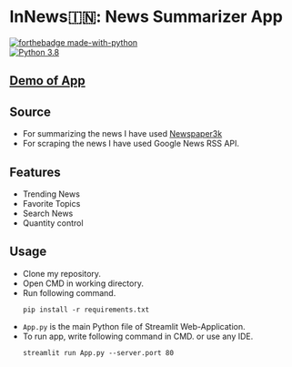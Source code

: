 # InNews🇮🇳: News Summarizer App

[![forthebadge made-with-python](http://ForTheBadge.com/images/badges/made-with-python.svg)](https://www.python.org/)  
[![Python 3.8](https://img.shields.io/badge/python-3.8-blue.svg)](https://www.python.org/downloads/release/python-360/)


## [Demo of App](https://share.streamlit.io/spidy20/innews/App.py)

## Source

- For summarizing the news I have used [Newspaper3k](https://newspaper.readthedocs.io/en/latest/)
- For scraping the news I have used Google News RSS API.

## Features

- Trending News
- Favorite Topics
- Search News
- Quantity control

## Usage

- Clone my repository.
- Open CMD in working directory.
- Run following command.
  ```
  pip install -r requirements.txt
  ```
- `App.py` is the main Python file of Streamlit Web-Application.
- To run app, write following command in CMD. or use any IDE.
  ```
  streamlit run App.py --server.port 80
